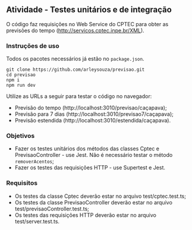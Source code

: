 ## Atividade - Testes unitários e de integração

O código faz requisições no Web Service do CPTEC para obter as previsões do tempo (http://servicos.cptec.inpe.br/XML).

### Instruções de uso
Todos os pacotes necessários já estão no `package.json`.
```
git clone https://github.com/arleysouza/previsao.git
cd previsao
npm i
npm run dev
```
Utilize as URLs a seguir para testar o código no navegador:

- Previsão do tempo (http://localhost:3010/previsao/caçapava);
- Previsão para 7 dias (http://localhost:3010/previsao7/caçapava);
- Previsão estendida (http://localhost:3010/estendida/caçapava).


### Objetivos
- Fazer os testes unitários dos métodos das classes Cptec e PrevisaoController - use Jest. Não é necessário testar o método `removerAcentos`; 
- Fazer os testes das requisições HTTP - use Supertest e Jest.

### Requisitos
- Os testes da classe Cptec deverão estar no arquivo test/cptec.test.ts;
- Os testes da classe PrevisaoController deverão estar no arquivo test/previsaoController.test.ts;
- Os testes das requisições HTTP deverão estar no arquivo test/server.test.ts.
